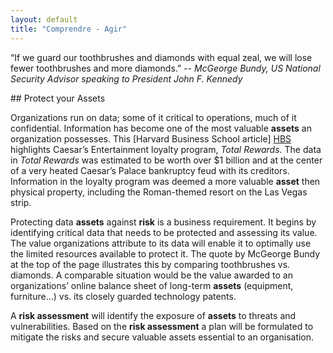 ```yaml
---
layout: default
title: "Comprendre - Agir"
---
```


<p class="lead">“If we guard our toothbrushes and diamonds with equal zeal, we will lose fewer toothbrushes and more diamonds.”  
-- <cite>McGeorge Bundy, US National Security Advisor speaking to President John F. Kennedy</cite></p>
## Protect your Assets

Organizations run on data; some of it critical to operations, much of it confidential. Information has become one of the most valuable **assets** an organization possesses. This [Harvard Business School article] [HBS] highlights Caesar’s Entertainment loyalty program, _Total Rewards_. The data in _Total Rewards_ was estimated to be worth over $1 billion and at the center of a very heated Caesar’s Palace bankruptcy feud with its creditors. Information in the loyalty program was deemed a more valuable **asset** then physical property, including the Roman-themed resort on the Las Vegas strip.

Protecting data **assets** against **risk** is a business requirement. It begins by identifying critical data that needs to be protected and assessing its value. The value organizations attribute to its data will enable it to optimally use the limited resources available to protect it. The quote by McGeorge Bundy at the top of the page illustrates this by comparing toothbrushes vs. diamonds. A comparable situation would be the value awarded to an organizations’ online balance sheet of long-term **assets** (equipment, furniture...) vs. its closely guarded technology patents.

A **risk assessment** will identify the exposure of **assets** to threats and vulnerabilities. Based on the **risk assessment** a plan will be formulated to mitigate the risks and secure valuable assets essential to an organisation.

[HBS]: https://digit.hbs.org/submission/caesars-entertainment-what-happens-in-vegas-ends-up-in-a-1billion-database/

